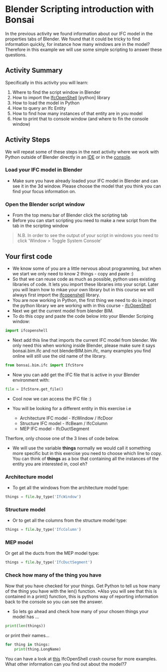 # Blender Scripting introduction with Bonsai
In the previous activity we found information about our IFC model in the properties tabs of Blender. We found that it could be tricky to find information quickly, for instance how many windows are in the model? Therefore in this example we will use some simple scripting to answer these questions.

## Activity Summary
Specifically in this activity you will learn:
1. Where to find the script window in Blender
2. How to import the [IfcOpenShell] [python] library
3. How to load the model in Python
4. How to query an Ifc Entity
5. How to find how many instances of that entity are in you model
6. How to print that to console window (and where to fin the console window)

## Activity Steps
We will repeat some of these steps in the next activity where we work with Python outside of Blender directly in an [IDE] or in the [console].

### Load your IFC model in Blender
* Make sure you have already loaded your IFC model in Blender and can see it in the 3d window. Please choose the model that you think you can find your focus information on.

### Open the Blender script window
* From the top menu bar of Blender click the scripting tab
* Before you can start scripting you need to make a new script from the tab in the scripting window
> N.B. In order to see the output of your script in windows you need to click 'Window > Toggle System Console'

## Your first code
* We know some of you are a little nervous about programming, but when we start we only need to know 2 things - copy and paste :)
* So that we can reuse code as much as possible, python uses existing libraries of code. It lets you import these libraries into your script. Later you will learn how to mkae your own library but in this course we will always first import the [ifcopenshell] library.
* You are now working in Python, the first thing we need to do is import the python library we are working with in this course - [ifcOpenShell]
* Next we get the current model from blender BIM.
* To do this copy and paste the code below into your Blender Scriping window:

```python
import ifcopenshell
```
* Next add this line that imports the current IFC model from blender. We only need this when working inside Blender, please make sure it says bonsai.bim.ifc and not blenderBIM.bim.ifc, many examples you find online will still use the old name of the library.

```python
from bonsai.bim.ifc import IfcStore
```

* Now you can add get the IFC file that is active in your Blender environment with:
```python
file = IfcStore.get_file()
```
* Cool now we can access the IFC file :)

* You will be looking for a different entity in this exercise i.e
  * Architecture IFC model - IfcWindow / IfcDoor
  * Structure IFC model - IfcBeam / IfcColumn
  * MEP IFC model - IfcDuctSegment

Therfore, only choose one of the 3 lines of code below.
* We will use the variable **things** normally we would call it something more specific but in this exercise you need to choose which line to copy. You can think of **things** as a box that containing all the instances of the entity you are interested in, cool eh?

### Architecture model
* To get all the windows from the architecture model type:
```python
things = file.by_type('IfcWindow')
```
### Structure model
* Or to get all the columns from the structure model type:
```python
things = file.by_type('IfcColumn')
```
### MEP model
Or get all the ducts from the MEP model type:
```python
things = file.by_type('IfcDuctSegment')
```
### Check how many of the thing you have
Now that you have checked for your things.
Get Python to tell us how many of the thing you have with the len() function.
*Also you will see that this is contained in a print() function, this is pythons way of reporting information back to the console so you can see the answer.
* So lets go ahead and check how many of your chosen things your model has ...
```python
print(len(things))
```
or print their names...
```python
for thing in things:
	print(thing.LongName)
```
You can have a look at [this](https://docs.ifcopenshell.org/ifcopenshell-python/hello_world.html) IfcOpenShell crash course for more examples. What other information can you find out about the model?7

[IfcOpenShell]: /Concepts/IfcOpenShell.md
[IDE]: /Concepts/IDE.md
[console]: /Concepts/CommandLine.md
